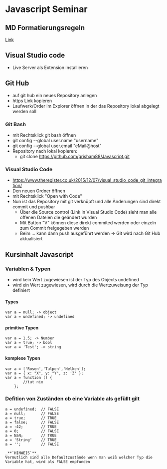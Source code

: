 # Javascript Seminar

## MD Formatierungsregeln
[Link](http://agea.github.io/tutorial.md/)

## Visual Studio code
* Live Server als Extension installieren

## Git Hub
* auf git hub ein neues Repository anlegen
* https Link kopieren
* Laufwerk/Order im Explorer öffnen in der das Repository lokal abgelegt werden soll
### Git Bash
* mit Rechtsklick git bash öffnen
* git config --global user.name "username"
* git config --global user.email "eMail@host"
* Repository nach lokal kopieren:
    * git clone  https://github.com/grisham88/Javascript.git
### Visual Studio Code
* <https://www.theregister.co.uk/2015/12/07/visual_studio_code_git_integration/>
* Den neuen Ordner öffnen
* mit Rechtsklick "Open with Code"
* Nun ist das Repository mit git verknüpft und alle Änderungen sind direkt commit und pushbar 
    * Über die Source control (Link in Visual Studio Code) sieht man alle offenen Dateien die geändert wurden
    * Mit Button "V" können diese direkt commited werden oder einzeln zum Commit freigegeben werden
    * Beim ... kann dann push ausgeführt werden -> Git wird nach Git Hub aktualisiert

## Kursinhalt Javascript
### Variablen & Typen
* wird kein Wert zugewiesen ist der Typ des Objects undefined
* wird ein Wert zugewiesen, wird durch die Wertzuweisung der Typ definiert
#### Types
    var a = null; -> object
    var a = undefined; -> undefined
#### primitive Typen
    var a = 1.5; -> Number
    var a = true; -> bool
    var a = 'Test'; -> string
#### komplexe Typen
    var a = ['Rosen','Tulpen','Nelken'];
    var a = { x: "X", y: "Y", z: 'Z' };
    var a = function () {
            //tut nix
        };
### Defition von Zuständen ob eine Variable als gefüllt gilt
    a = undefined;  // FALSE
    a = null;       // FALSE
    a = true;       // TRUE
    a = false;      // FALSE
    a = -42;        // TRUE
    a = 0;          // FALSE
    a = NaN;        // TRUE
    a = 'String'    // TRUE
    a = '';         // FALSE

    _**`HINWEIS`**_
    Vermutlich sind alle Defaultzustände wenn man weiß welcher Typ die Variable hat, wird als FALSE empfunden